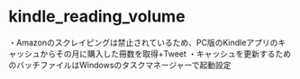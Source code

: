 # kindle_reading_volume
・Amazonのスクレイピングは禁止されているため、PC版のKindleアプリのキャッシュからその月に購入した冊数を取得+Tweet
・キャッシュを更新するためのバッチファイルはWindowsのタスクマネージャーで起動設定
